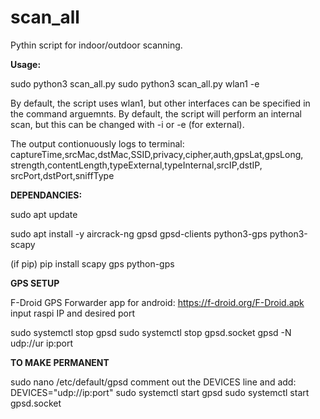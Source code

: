# scan_all
Pythin script for indoor/outdoor scanning.

**Usage:**

sudo python3 scan_all.py
sudo python3 scan_all.py wlan1 -e

By default, the script uses wlan1, but other interfaces can be specified in the command arguemnts.
By default, the script will perform an internal scan, but this can be changed with -i or -e (for external).

The output contionuously logs to terminal: 
captureTime,srcMac,dstMac,SSID,privacy,cipher,auth,gpsLat,gpsLong,
strength,contentLength,typeExternal,typeInternal,srcIP,dstIP,
srcPort,dstPort,sniffType



**DEPENDANCIES:**

sudo apt update

sudo apt install -y aircrack-ng gpsd gpsd-clients python3-gps python3-scapy

(if pip)
pip install scapy gps python-gps



**GPS SETUP**

F-Droid GPS Forwarder app for android:
https://f-droid.org/F-Droid.apk
input raspi IP and desired port

sudo systemctl stop gpsd
sudo systemctl stop gpsd.socket
gpsd -N udp://ur ip:port

**TO MAKE PERMANENT**

sudo nano /etc/default/gpsd
comment out the DEVICES line and add:
DEVICES="udp://ip:port"
sudo systemctl start gpsd
sudo systemctl start gpsd.socket

